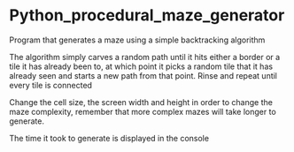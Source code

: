 # Python_procedural_maze_generator
Program that generates a maze using a simple backtracking algorithm

The algorithm simply carves a random path until it hits either a border or a tile it has already been to, at which point it picks a random tile that it has already seen and starts a new path from that point.
Rinse and repeat until every tile is connected

Change the cell size, the screen width and height in order to change the maze complexity, remember that more complex mazes will take longer to generate.

The time it took to generate is displayed in the console
